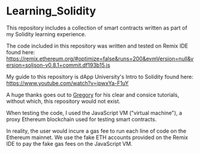# Learning_Solidity
This repository includes a collection of smart contracts written as part of my Solidity learning experience.

The code included in this repository was written and tested on Remix IDE found here:
https://remix.ethereum.org/#optimize=false&runs=200&evmVersion=null&version=soljson-v0.8.1+commit.df193b15.js

My guide to this repository is dApp University's Intro to Solidity found here:
https://www.youtube.com/watch?v=ipwxYa-F1uY

A huge thanks goes out to [Gregory](https://twitter.com/DappUniversity) for his clear and consice tutorials, without which, this repository would not exist.

When testing the code, I used the JavaScript VM ("virtual machine"), a proxy Ethereum blockchain used for testing smart contracts.

In reality, the user would incure a gas fee to run each line of code on the Ethereum mainnet. We use the fake ETH accounts provided on the Remix IDE to pay the fake gas fees on the JavaScript VM.
